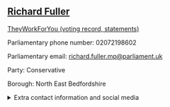 ## <a href="https://members.parliament.uk/member/3912/contact">Richard Fuller</a>

<a href="https://www.theyworkforyou.com/mp/24787/richard_fuller/north_east_bedfordshire">TheyWorkForYou (voting record, statements)</a> 

Parliamentary phone number: 02072198602 

Parliamentary email: richard.fuller.mp@parliament.uk 

Party: Conservative 

Borough: North East Bedfordshire 

<details><summary>Extra contact information and social media</summary> 
<li>Website: https://www.richardfuller.co.uk/</li>
<li>Twitter:</li>
<li>Constituency office phone number: 01767317224</li>
<li>Constituency office email:</li>
<li>Facebook: https://www.facebook.com/RichardFullerBedfordshire/</li>
<li>Instagram:</li>
<li>Youtube:</li>
<li>Linkedin:</li>
<li>Government department phone number:</li>
<li>Government department email:</li>
<li>Threads:</li>
<li>Party office phone number:</li>
<li>Party office email:</li>
<li>Tiktok:</li>
</details>